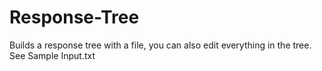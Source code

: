 # Response-Tree
Builds a response tree with a file, you can also edit everything in the tree. <br >
See Sample Input.txt
